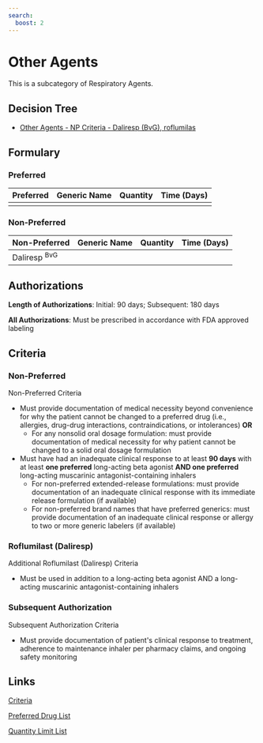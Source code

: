 ```yaml
---
search:
  boost: 2 
---
```


# Other Agents

This is a subcategory of Respiratory Agents.

## Decision Tree

- [Other Agents - NP Criteria - Daliresp (BvG), roflumilas](https://forms.office.com.mcas.ms/pages/designpagev2.aspx?auth_pvr=OrgId&auth_upn=kaelyn.dobbins%40gainwelltechnologies.com&origin=OfficeDotCom&lang=en-US&sessionid=9e41314a-bfaf-4dfa-9bfc-7fcc04c53b6e&route=GroupForms&subpage=design&id=nPhjxpvvj0G9PUHkbAzgaN9UYz8EqmlIs3_TYn4TbXBUMDJWRURRM0Y3VjFBOFlPUllQRFVSNzhEWiQlQCN0PWcu&topview=Preview)

## Formulary

### Preferred

| Preferred | Generic Name | Quantity | Time (Days) |
| :-------- | :----------- | :------: | :---------: |
|           |              |          |             |

### Non-Preferred

| Non-Preferred           | Generic Name | Quantity | Time (Days) |
| :---------------------- | :----------- | :------: | :---------: |
| Daliresp <sup>BvG</sup> |              |          |             |

## Authorizations

**Length of Authorizations**: Initial: 90 days; Subsequent: 180 days

**All Authorizations**: Must be prescribed in accordance with FDA approved labeling

## Criteria

### Non-Preferred

Non-Preferred Criteria

- Must provide documentation of medical necessity beyond convenience for why the patient cannot be changed to a preferred drug (i.e., allergies, drug-drug interactions, contraindications, or intolerances) **OR**
    - For any nonsolid oral dosage formulation: must provide documentation of medical necessity for why patient cannot be changed to a solid oral dosage formulation
- Must have had an inadequate clinical response to at least **90 days** with at least **one preferred** long-acting beta agonist **AND one preferred** long-acting muscarinic antagonist-containing inhalers
    - For non-preferred extended-release formulations: must provide documentation of an inadequate clinical response with its immediate release formulation (if available)
    - For non-preferred brand names that have preferred generics: must provide documentation of an inadequate clinical response or allergy to two or more generic labelers (if available)

### Roflumilast (Daliresp)

Additional Roflumilast (Daliresp) Criteria

- Must be used in addition to a long-acting beta agonist AND a long-acting muscarinic antagonist-containing inhalers 

### Subsequent Authorization

Subsequent Authorization Criteria

- Must provide documentation of patient's clinical response to treatment, adherence to maintenance inhaler per pharmacy claims, and ongoing safety monitoring

## Links

[Criteria](https://pharmacy.medicaid.ohio.gov/sites/default/files/20230101_UPDL%20_Criteria_APPROVED.pdf#page=99)

[Preferred Drug List](https://pharmacy.medicaid.ohio.gov/sites/default/files/20230101_UPDL_APPROVED_12.13.22.pdf#page=32)

[Quantity Limit List](https://pharmacy.medicaid.ohio.gov/sites/default/files/20230101_Ohio_Medicaid_Quantity_Document_APPROVED.pdf)
